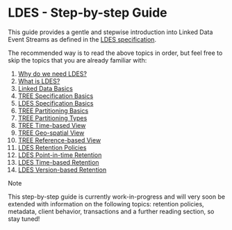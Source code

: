 # LDES - Step-by-step Guide
This guide provides a gentle and stepwise introduction into Linked Data Event Streams as defined in the [LDES specification](https://w3id.org/ldes/specification).

The recommended way is to read the above topics in order, but feel free to skip the topics that you are already familiar with:

1. [Why do we need LDES?](./A-why-do-we-need-ldes.md)
2. [What is LDES?](./B-what-is-ldes.md)
3. [Linked Data Basics](./C-linked-data-basics.md)
4. [TREE Specification Basics](./D-tree-specs.md)
5. [LDES Specification Basics](./E-ldes-specs.md)
6. [TREE Partitioning Basics](./F-tree-partitioning.md)
7. [TREE Partitioning Types](./G-tree-partitioning-types.md)
8. [TREE Time-based View](./H-time-based-view.md)
9. [TREE Geo-spatial View](./I-geospatial-view.md)
10. [TREE Reference-based View](./J-reference-based-view.md)
11. [LDES Retention Policies](./K-retention-policies.md)
12. [LDES Point-in-time Retention](./L-point-in-time-retention.md)
13. [LDES Time-based Retention](./M-time-based-retention.md)
14. [LDES Version-based Retention](./N-version-based-retention.md)

> [!NOTE]
> This step-by-step guide is currently work-in-progress and will very soon be extended with information on the following topics: retention policies, metadata, client behavior, transactions and a further reading section, so stay tuned!
